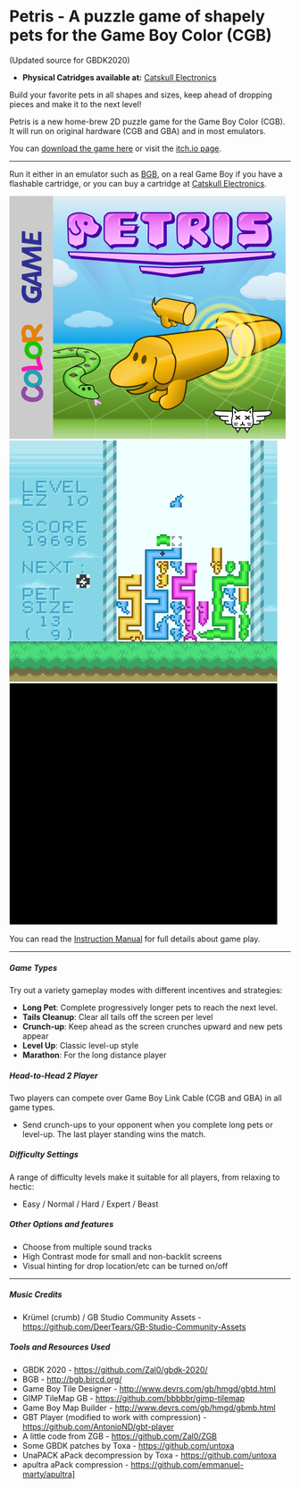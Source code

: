 Petris - A puzzle game of shapely pets for the Game Boy Color (CGB)
===========
(Updated source for GBDK2020)

* __Physical Catridges available at:__ [Catskull Electronics](https://catskullelectronics.com/collections/games/products/petris)

Build your favorite pets in all shapes and sizes, keep ahead of dropping pieces and make it to the next level!

Petris is a new home-brew 2D puzzle game for the Game Boy Color (CGB). It will run on original hardware (CGB and GBA) and in most emulators.

You can [download the game here](/rom/Petris.gbc) or visit the [itch.io page](https://bbbbbr.itch.io/petris).
_________________
Run it either in an emulator such as [BGB](http://bgb.bircd.org/), on a real Game Boy if you have a flashable cartridge, or you can buy a cartridge at [Catskull Electronics](https://catskullelectronics.com/collections/games/products/petris).

![Petris cartridge sticker](/res/printable/cartridge_sticker_petris_x300.png)
![Petris game in Long Pet game type](/info/Petris_LongPet.png)
![Petris game in Tail Cleanup game type](/info/petris_tail_cleanup.gif)

You can read the [Instruction Manual](/info/Manual.md) for full details about game play.
_________________

##### Game Types
Try out a variety gameplay modes with different incentives and strategies:
* **Long Pet**: Complete progressively longer pets to reach the next level.
* **Tails Cleanup**: Clear all tails off the screen per level
* **Crunch-up**: Keep ahead as the screen crunches upward and new pets appear
* **Level Up**: Classic level-up style
* **Marathon**: For the long distance player

##### Head-to-Head 2 Player
Two players can compete over Game Boy Link Cable (CGB and GBA) in all game types.
 * Send crunch-ups to your opponent when you complete long pets or level-up. The last player standing wins the match.

##### Difficulty Settings
A range of difficulty levels make it suitable for all players, from relaxing to hectic:
 * Easy / Normal / Hard / Expert / Beast

##### Other Options and features
 * Choose from multiple sound tracks
 * High Contrast mode for small and non-backlit screens
 * Visual hinting for drop location/etc can be turned on/off

_________________
##### Music Credits
 * Krümel (crumb) / GB Studio Community Assets - https://github.com/DeerTears/GB-Studio-Community-Assets

##### Tools and Resources Used
 * GBDK 2020 - https://github.com/Zal0/gbdk-2020/
 * BGB - http://bgb.bircd.org/
 * Game Boy Tile Designer - http://www.devrs.com/gb/hmgd/gbtd.html
 * GIMP TileMap GB - https://github.com/bbbbbr/gimp-tilemap
 * Game Boy Map Builder - http://www.devrs.com/gb/hmgd/gbmb.html
 * GBT Player (modified to work with compression) - https://github.com/AntonioND/gbt-player
 * A little code from ZGB - https://github.com/Zal0/ZGB
 * Some GBDK patches by Toxa  - https://github.com/untoxa
 * UnaPACK aPack decompression by Toxa  - https://github.com/untoxa
 * apultra aPack compression - https://github.com/emmanuel-marty/apultra]

